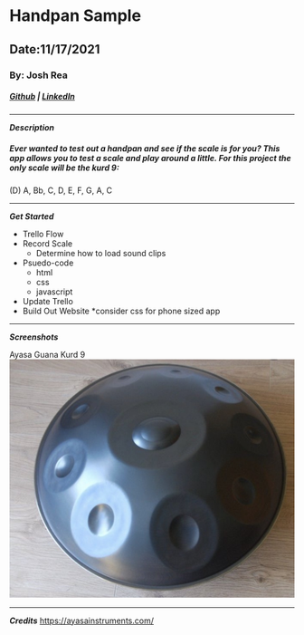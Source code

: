 # Handpan Sample

## Date:11/17/2021

### By: Josh Rea

##### [Github](https://github.com/jdrea1587) | [LinkedIn](https://www.linkedin.com/in/joshua-rea-178a1722/)
***
***Description***
##### Ever wanted to test out a handpan and see if the scale is for you? This app allows you to test a scale and play around a little. For this project the only scale will be the kurd 9: 
(D) A, Bb, C, D, E, F, G, A, C
***
***Get Started***
* Trello Flow
* Record Scale
  * Determine how to load sound clips
* Psuedo-code
  * html
  * css
  * javascript
* Update Trello
* Build Out Website
  *consider css for phone sized app
***
***Screenshots***

Ayasa Guana Kurd 9
![Image](./images/ayasakurd9.jpeg)
***
***Credits***
https://ayasainstruments.com/

